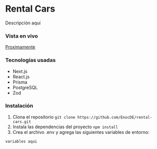 # Rental Cars
Descripción aquí

### Vista en vivo
[Proximamente](#)

### Tecnologías usadas
- Next.js
- React.js
- Prisma
- PostgreSQL
- Zod

### Instalación
1. Clona el repositorio `git clone https://github.com/EnocDE/rental-cars.git`
2. Instala las dependencias del proyecto `npm install`
3. Crea el archivo .env y agrega las siguientes variables de entorno:
```
variables aqui
```

